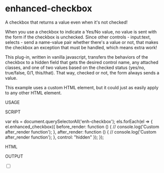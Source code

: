 # enhanced-checkbox
A checkbox that returns a value even when it's not checked!

When you use a checkbox to indicate a Yes/No value, no value is sent with the form if the checkbox is unchecked. Since other controls - input:text, selects - send a name-value pair whether there's a value or not, that makes the checkbox an exception that must be handled, which means extra work!

This plug-in, written in vanilla javascript, transfers the behaviors of the checkbox to a hidden field that gets the desired control name, any attached classes, and one of two values based on the checked status (yes/no, true/false, 0/1, this/that). That way, checked or not, the form always sends a value.

This example uses a custom HTML element, but it could just as easily apply to any other HTML element.

USAGE

SCRIPT

var els = document.querySelectorAll('enh-checkbox');
els.forEach(el => {
	el.enhanced_checkbox({
			before_render: function () {
				// console.log('Custom after_render function');
			},
			after_render: function () {
				// console.log('Custom after_render function');
			},
     control: "hidden"
		});
});

HTML

<enh-checkbox name="pizza" value="pepperoni" title="bring on the cheese!" class="red-sauce"></enh-checkbox>

OUTPUT

<input type="checkbox" name="checkbox_u97bsi" title="bring on the cheese!"  class="red-sauce">
<input type="hidden" name="pizza" id="pizza" value="pepperoni">
